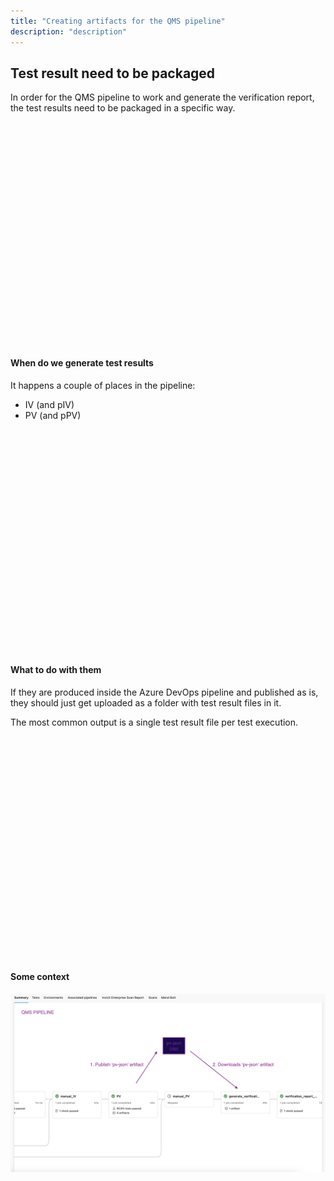 ```yaml
---
title: "Creating artifacts for the QMS pipeline"
description: "description"
---
```


## Test result need to be packaged

In order for the QMS pipeline to work and generate the verification report, the test results need to be packaged in a specific way.

<br />
<br />
<br />
<br />
<br />
<br />
<br />
<br />
<br />
<br />
<br />
<br />
<br />
<br />
<br />
<br />
<br />
<br />
<br />
<br />
<br />

#### **When do we generate test results**

It happens a couple of places in the pipeline:
- IV (and pIV)
- PV (and pPV)

<br />
<br />
<br />
<br />
<br />
<br />
<br />
<br />
<br />
<br />
<br />
<br />
<br />
<br />
<br />
<br />
<br />
<br />
<br />
<br />
<br />

#### **What to do with them**

If they are produced inside the Azure DevOps pipeline and published as is, they should just get uploaded as a folder with test result files in it.

The most common output is a single test result file per test execution. 

<br />
<br />
<br />
<br />
<br />
<br />
<br />
<br />
<br />
<br />
<br />
<br />
<br />
<br />
<br />
<br />
<br />
<br />
<br />
<br />
<br />

#### **Some context**

![](./images/qms-pipeline-creating-pv-artifacts.png)

<br />
<br />
<br />
<br />
<br />
<br />
<br />
<br />
<br />
<br />
<br />
<br />
<br />
<br />
<br />
<br />
<br />
<br />
<br />
<br />
<br />
